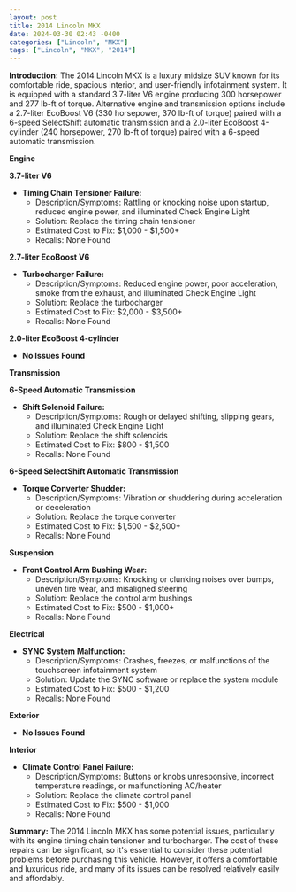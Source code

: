 ```yaml
---
layout: post
title: 2014 Lincoln MKX
date: 2024-03-30 02:43 -0400
categories: ["Lincoln", "MKX"]
tags: ["Lincoln", "MKX", "2014"]
---
```

**Introduction:**
The 2014 Lincoln MKX is a luxury midsize SUV known for its comfortable ride, spacious interior, and user-friendly infotainment system. It is equipped with a standard 3.7-liter V6 engine producing 300 horsepower and 277 lb-ft of torque. Alternative engine and transmission options include a 2.7-liter EcoBoost V6 (330 horsepower, 370 lb-ft of torque) paired with a 6-speed SelectShift automatic transmission and a 2.0-liter EcoBoost 4-cylinder (240 horsepower, 270 lb-ft of torque) paired with a 6-speed automatic transmission.

**Engine**

**3.7-liter V6**
* **Timing Chain Tensioner Failure:**
    * Description/Symptoms: Rattling or knocking noise upon startup, reduced engine power, and illuminated Check Engine Light
    * Solution: Replace the timing chain tensioner
    * Estimated Cost to Fix: $1,000 - $1,500+
    * Recalls: None Found

**2.7-liter EcoBoost V6**
* **Turbocharger Failure:**
    * Description/Symptoms: Reduced engine power, poor acceleration, smoke from the exhaust, and illuminated Check Engine Light
    * Solution: Replace the turbocharger
    * Estimated Cost to Fix: $2,000 - $3,500+
    * Recalls: None Found

**2.0-liter EcoBoost 4-cylinder**
* **No Issues Found**

**Transmission**

**6-Speed Automatic Transmission**
* **Shift Solenoid Failure:**
    * Description/Symptoms: Rough or delayed shifting, slipping gears, and illuminated Check Engine Light
    * Solution: Replace the shift solenoids
    * Estimated Cost to Fix: $800 - $1,500
    * Recalls: None Found

**6-Speed SelectShift Automatic Transmission**
* **Torque Converter Shudder:**
    * Description/Symptoms: Vibration or shuddering during acceleration or deceleration
    * Solution: Replace the torque converter
    * Estimated Cost to Fix: $1,500 - $2,500+
    * Recalls: None Found

**Suspension**
* **Front Control Arm Bushing Wear:**
    * Description/Symptoms: Knocking or clunking noises over bumps, uneven tire wear, and misaligned steering
    * Solution: Replace the control arm bushings
    * Estimated Cost to Fix: $500 - $1,000+
    * Recalls: None Found

**Electrical**
* **SYNC System Malfunction:**
    * Description/Symptoms: Crashes, freezes, or malfunctions of the touchscreen infotainment system
    * Solution: Update the SYNC software or replace the system module
    * Estimated Cost to Fix: $500 - $1,200
    * Recalls: None Found

**Exterior**
* **No Issues Found**

**Interior**
* **Climate Control Panel Failure:**
    * Description/Symptoms: Buttons or knobs unresponsive, incorrect temperature readings, or malfunctioning AC/heater
    * Solution: Replace the climate control panel
    * Estimated Cost to Fix: $500 - $1,000
    * Recalls: None Found

**Summary:**
The 2014 Lincoln MKX has some potential issues, particularly with its engine timing chain tensioner and turbocharger. The cost of these repairs can be significant, so it's essential to consider these potential problems before purchasing this vehicle. However, it offers a comfortable and luxurious ride, and many of its issues can be resolved relatively easily and affordably.
